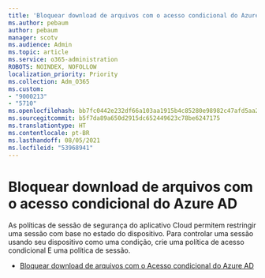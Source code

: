 ```yaml
---
title: 'Bloquear download de arquivos com o acesso condicional do Azure AD '
ms.author: pebaum
author: pebaum
manager: scotv
ms.audience: Admin
ms.topic: article
ms.service: o365-administration
ROBOTS: NOINDEX, NOFOLLOW
localization_priority: Priority
ms.collection: Adm_O365
ms.custom:
- "9000213"
- "5710"
ms.openlocfilehash: bb7fc0442e232df66a103aa1915b4c85280e98982c47afd5aa2cfbb50136fb0f
ms.sourcegitcommit: b5f7da89a650d2915dc652449623c78be6247175
ms.translationtype: HT
ms.contentlocale: pt-BR
ms.lasthandoff: 08/05/2021
ms.locfileid: "53968941"
---
```

# <a name="block-file-download-with-azure-ad-conditional-access"></a>Bloquear download de arquivos com o acesso condicional do Azure AD 

As políticas de sessão de segurança do aplicativo Cloud permitem restringir uma sessão com base no estado do dispositivo. Para controlar uma sessão usando seu dispositivo como uma condição, crie uma política de acesso condicional E uma política de sessão.

- [Bloquear download de arquivos com o Acesso condicional do Azure AD](https://docs.microsoft.com/cloud-app-security/use-case-proxy-block-session-aad#create-a-block-download-policy-for-unmanaged-devices)
